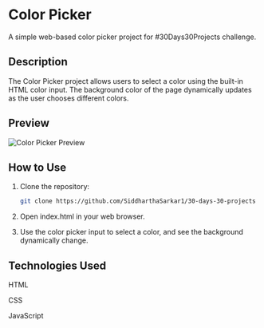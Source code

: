 # Color Picker

A simple web-based color picker project for #30Days30Projects challenge.

## Description

The Color Picker project allows users to select a color using the built-in HTML color input. The background color of the page dynamically updates as the user chooses different colors.

## Preview

![Color Picker Preview](link_to_image_or_gif)

## How to Use

1. Clone the repository:

   ```bash
   git clone https://github.com/SiddharthaSarkar1/30-days-30-projects

2. Open index.html in your web browser.

3. Use the color picker input to select a color, and see the background dynamically change.

## Technologies Used

HTML

CSS

JavaScript